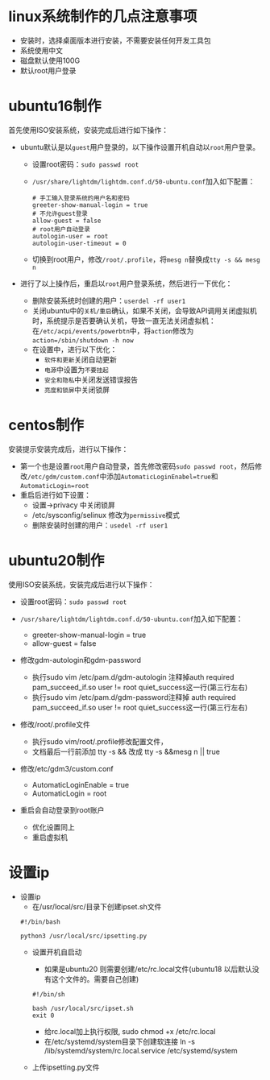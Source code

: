 # linux系统制作的几点注意事项

- 安装时，选择桌面版本进行安装，不需要安装任何开发工具包
- 系统使用中文
- 磁盘默认使用100G
- 默认root用户登录



# ubuntu16制作

首先使用ISO安装系统，安装完成后进行如下操作：

- ubuntu默认是以`guest`用户登录的，以下操作设置开机自动以`root`用户登录。

  - 设置root密码：`sudo passwd root`

  - `/usr/share/lightdm/lightdm.conf.d/50-ubuntu.conf`加入如下配置：

    ```shell
    # 手工输入登录系统的用户名和密码
    greeter-show-manual-login = true
    # 不允许guest登录
    allow-guest = false
    # root用户自动登录
    autologin-user = root
    autologin-user-timeout = 0
    ```

  - 切换到root用户，修改`/root/.profile`，将`mesg n`替换成`tty -s && mesg n`

- 进行了以上操作后，重启以`root`用户登录系统，然后进行一下优化：

  - 删除安装系统时创建的用户：`userdel -rf user1`
  - 关闭ubuntu中的`关机/重启`确认，如果不关闭，会导致API调用关闭虚拟机时，系统提示是否要确认关机，导致一直无法关闭虚拟机：在`/etc/acpi/events/powerbtn`中，将`action`修改为`action=/sbin/shutdown -h now`
  - 在设置中，进行以下优化：
    - `软件和更新`关闭自动更新
    - `电源`中设置为`不要挂起`
    - `安全和隐私`中关闭发送错误报告
    - `亮度和锁屏`中关闭锁屏



# centos制作

安装提示安装完成后，进行以下操作：

- 第一个也是设置`root`用户自动登录，首先修改密码`sudo passwd root`，然后修改`/etc/gdm/custom.conf`中添加`AutomaticLoginEnabel=true`和`AutomaticLogin=root`
- 重启后进行如下设置：
  - 设置->privacy 中关闭锁屏
  - /etc/sysconfig/selinux 修改为`permissive`模式
  - 删除安装时创建的用户：`usedel -rf user1`
  
  
  
# ubuntu20制作

使用ISO安装系统，安装完成后进行以下操作：

- 设置root密码：`sudo passwd root`

- `/usr/share/lightdm/lightdm.conf.d/50-ubuntu.conf`加入如下配置：
  - greeter-show-manual-login = true
  - allow-guest = false
  
- 修改gdm-autologin和gdm-password
  - 执行sudo vim /etc/pam.d/gdm-autologin 注释掉auth required pam_succeed_if.so user != root quiet_success这一行(第三行左右)
  - 执行sudo vim /etc/pam.d/gdm-password注释掉 auth required pam_succeed_if.so user != root quiet_success这一行(第三行左右)
  
- 修改/root/.profile文件
  - 执行sudo vim/root/.profile修改配置文件，
  - 文档最后一行前添加 tty -s && 改成 tty -s &&mesg n || true
  
- 修改/etc/gdm3/custom.conf
  - AutomaticLoginEnable = true
  - AutomaticLogin = root
  
- 重启会自动登录到root账户
  - 优化设置同上
  - 重启虚拟机
  


# 设置ip

- 设置ip
  - 在/usr/local/src/目录下创建ipset.sh文件
  ```shell
  #!/bin/bash
  
  python3 /usr/local/src/ipsetting.py  
  ```
  - 设置开机自启动
    - 如果是ubuntu20 则需要创建/etc/rc.local文件(ubuntu18 以后默认没有这个文件的。需要自己创建)
    ```shell
    #!/bin/sh
    
    bash /usr/local/src/ipset.sh
    exit 0
    ```
    - 给rc.local加上执行权限, sudo chmod +x /etc/rc.local
    - 在/etc/systemd/system目录下创建软连接 ln -s /lib/systemd/system/rc.local.service /etc/systemd/system
    
  - 上传ipsetting.py文件